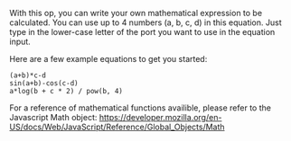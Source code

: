 With this op, you can write your own mathematical expression to be calculated. You can use up to 4 numbers (a, b, c, d) in this equation. Just type in the lower-case letter of the port you want to use in the equation input.

Here are a few example equations to get you started:

```
(a+b)*c-d
sin(a+b)-cos(c-d)
a*log(b + c * 2) / pow(b, 4)
```


For a reference of mathematical functions availible, please refer to the Javascript Math object: https://developer.mozilla.org/en-US/docs/Web/JavaScript/Reference/Global_Objects/Math
